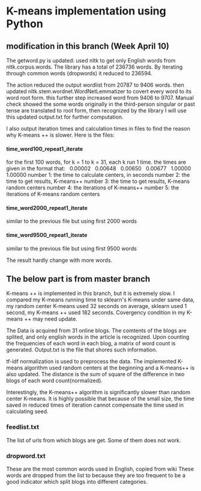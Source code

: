 # K-means implementation using Python

## modification in this branch (Week April 10)
The getword.py is updated: used nltk to get only English words from nltk.corpus.words. The library has a total of 236736 words. By iterating through common words (dropwords) it reduced to 236594.

The action reduced the output wordlist from 20787 to 9406 words. then updated nltk.stem.wordnet.WordNetLemmatizer to covert every word to its word root form. this further step increased word from 9406 to 9707. Manual check showed the some words originally in the third-person singular or past tense are translated to root form, then recognized by the library
I will use this updated output.txt for further computation. 

I also output iteration times and calculation times in files to find the reason why K-means ++ is slower. Here is the files:

#### time_word100_repeat1_iterate
for the first 100 words, for k = 1 to k = 31, each k run 1 time. the times are given in the format that:
   0.00002    0.00648    0.00650    0.00677    1.00000    1.00000
number 1: the time to calculate centers, in seconds
number 2: the time to get results, K-means++
number 3: the time to get results, K-means random centers
number 4: the iterations of K-means++
number 5: the iterations of K-means random centers

#### time_word2000_repeat1_iterate
similar to the previous file but using first 2000 words

#### time_word9500_repeat1_iterate
similar to the previous file but using first 9500 words

The result hardly change with more words.

## The below part is from master branch
K-means ++ is implemented in this branch, but it is extremely slow. I compared my K-means running time to sklearn's K-means under same data, my random center K-means used 32 seconds on average, sklearn used 1 second, my K-means ++ used 182 seconds. Covergency condition in my K-means ++ may need update.

The Data is acquired from 31 online blogs. The comtents of the blogs are splited, and only english words in the article is recognized. Upon counting the frequencies of each word in each blog, a matrix of word count is generated. Output.txt is the file that shores such information. 

tf-idf normalization is used to preprocess the data. The implemented K-means algorithm used random centers at the beginning and a K-means++ is also updated. The distance is the sum of square of the difference in two blogs of each word count(normalized). 

Interestingly, the K-means++ algorithm is significantly slower than random center K-means. It is highly possible that because of the small size, the time saved in reduced times of iteration cannot compensate the time used in calculating seed. 

### feedlist.txt
The list of urls from which blogs are get. Some of them does not work.

### dropword.txt
These are the most common words used in English, copied from wiki
These words are dropped from the list to because they are too frequent to be a good indicator which split blogs into different categories.

